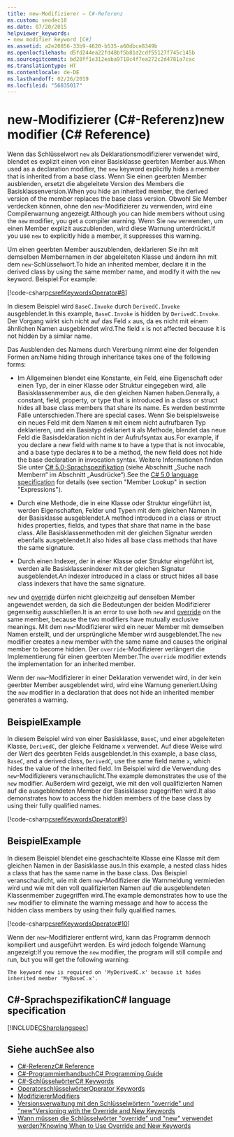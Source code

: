 ```yaml
---
title: new-Modifizierer – C#-Referenz
ms.custom: seodec18
ms.date: 07/20/2015
helpviewer_keywords:
- new modifier keyword [C#]
ms.assetid: a2e20856-33b9-4620-b535-a60dbce8349b
ms.openlocfilehash: d5fd244ea22fd48bf5b81d2cdf55127f745c145b
ms.sourcegitcommit: bd28ff1e312eaba9718c4f7ea272c2d4781a7cac
ms.translationtype: HT
ms.contentlocale: de-DE
ms.lasthandoff: 02/26/2019
ms.locfileid: "56835017"
---
```

# <a name="new-modifier-c-reference"></a><span data-ttu-id="dbca7-102">new-Modifizierer (C#-Referenz)</span><span class="sxs-lookup"><span data-stu-id="dbca7-102">new modifier (C# Reference)</span></span>

<span data-ttu-id="dbca7-103">Wenn das Schlüsselwort `new` als Deklarationsmodifizierer verwendet wird, blendet es explizit einen von einer Basisklasse geerbten Member aus.</span><span class="sxs-lookup"><span data-stu-id="dbca7-103">When used as a declaration modifier, the `new` keyword explicitly hides a member that is inherited from a base class.</span></span> <span data-ttu-id="dbca7-104">Wenn Sie einen geerbten Member ausblenden, ersetzt die abgeleitete Version des Members die Basisklassenversion.</span><span class="sxs-lookup"><span data-stu-id="dbca7-104">When you hide an inherited member, the derived version of the member replaces the base class version.</span></span> <span data-ttu-id="dbca7-105">Obwohl Sie Member verdecken können, ohne den `new`-Modifizierer zu verwenden, wird eine Compilerwarnung angezeigt.</span><span class="sxs-lookup"><span data-stu-id="dbca7-105">Although you can hide members without using the `new` modifier, you get a compiler warning.</span></span> <span data-ttu-id="dbca7-106">Wenn Sie `new` verwenden, um einen Member explizit auszublenden, wird diese Warnung unterdrückt.</span><span class="sxs-lookup"><span data-stu-id="dbca7-106">If you use `new` to explicitly hide a member, it suppresses this warning.</span></span>

<span data-ttu-id="dbca7-107">Um einen geerbten Member auszublenden, deklarieren Sie ihn mit demselben Membernamen in der abgeleiteten Klasse und ändern ihn mit dem `new`-Schlüsselwort.</span><span class="sxs-lookup"><span data-stu-id="dbca7-107">To hide an inherited member, declare it in the derived class by using the same member name, and modify it with the `new` keyword.</span></span> <span data-ttu-id="dbca7-108">Beispiel:</span><span class="sxs-lookup"><span data-stu-id="dbca7-108">For example:</span></span>

[!code-csharp[csrefKeywordsOperator#8](~/samples/snippets/csharp/VS_Snippets_VBCSharp/csrefKeywordsOperator/CS/csrefKeywordsOperators.cs#8)]

<span data-ttu-id="dbca7-109">In diesem Beispiel wird `BaseC.Invoke` durch `DerivedC.Invoke` ausgeblendet.</span><span class="sxs-lookup"><span data-stu-id="dbca7-109">In this example, `BaseC.Invoke` is hidden by `DerivedC.Invoke`.</span></span> <span data-ttu-id="dbca7-110">Der Vorgang wirkt sich nicht auf das Feld `x` aus, da es nicht mit einem ähnlichen Namen ausgeblendet wird.</span><span class="sxs-lookup"><span data-stu-id="dbca7-110">The field `x` is not affected because it is not hidden by a similar name.</span></span>

<span data-ttu-id="dbca7-111">Das Ausblenden des Namens durch Vererbung nimmt eine der folgenden Formen an:</span><span class="sxs-lookup"><span data-stu-id="dbca7-111">Name hiding through inheritance takes one of the following forms:</span></span>

- <span data-ttu-id="dbca7-112">Im Allgemeinen blendet eine Konstante, ein Feld, eine Eigenschaft oder einen Typ, der in einer Klasse oder Struktur eingegeben wird, alle Basisklassenmember aus, die den gleichen Namen haben.</span><span class="sxs-lookup"><span data-stu-id="dbca7-112">Generally, a constant, field, property, or type that is introduced in a class or struct hides all base class members that share its name.</span></span>  <span data-ttu-id="dbca7-113">Es werden bestimmte Fälle unterschieden.</span><span class="sxs-lookup"><span data-stu-id="dbca7-113">There are special cases.</span></span>  <span data-ttu-id="dbca7-114">Wenn Sie beispielsweise ein neues Feld mit dem Namen `N` mit einem nicht aufrufbaren Typ deklarieren, und ein Basistyp deklariert `N` als Methode, blendet das neue Feld die Basisdeklaration nicht in der Aufrufsyntax aus.</span><span class="sxs-lookup"><span data-stu-id="dbca7-114">For example, if you declare a new field with name `N` to have a type that is not invocable, and a base type declares `N` to be a method, the new field does not hide the base declaration in invocation syntax.</span></span>  <span data-ttu-id="dbca7-115">Weitere Informationen finden Sie unter [C# 5.0-Sprachspezifikation](https://www.microsoft.com/download/details.aspx?id=7029) (siehe Abschnitt „Suche nach Membern“ im Abschnitt „Ausdrücke“).</span><span class="sxs-lookup"><span data-stu-id="dbca7-115">See the [C# 5.0 language specification](https://www.microsoft.com/download/details.aspx?id=7029) for details (see section "Member Lookup" in section "Expressions").</span></span>

- <span data-ttu-id="dbca7-116">Durch eine Methode, die in eine Klasse oder Struktur eingeführt ist, werden Eigenschaften, Felder und Typen mit dem gleichen Namen in der Basisklasse ausgeblendet.</span><span class="sxs-lookup"><span data-stu-id="dbca7-116">A method introduced in a class or struct hides properties, fields, and types that share that name in the base class.</span></span> <span data-ttu-id="dbca7-117">Alle Basisklassenmethoden mit der gleichen Signatur werden ebenfalls ausgeblendet.</span><span class="sxs-lookup"><span data-stu-id="dbca7-117">It also hides all base class methods that have the same signature.</span></span>

- <span data-ttu-id="dbca7-118">Durch einen Indexer, der in einer Klasse oder Struktur eingeführt ist, werden alle Basisklassenindexer mit der gleichen Signatur ausgeblendet.</span><span class="sxs-lookup"><span data-stu-id="dbca7-118">An indexer introduced in a class or struct hides all base class indexers that have the same signature.</span></span>

<span data-ttu-id="dbca7-119">`new` und [override](override.md) dürfen nicht gleichzeitig auf denselben Member angewendet werden, da sich die Bedeutungen der beiden Modifizierer gegenseitig ausschließen.</span><span class="sxs-lookup"><span data-stu-id="dbca7-119">It is an error to use both `new` and [override](override.md) on the same member, because the two modifiers have mutually exclusive meanings.</span></span> <span data-ttu-id="dbca7-120">Mit dem `new`-Modifizierer wird ein neuer Member mit demselben Namen erstellt, und der ursprüngliche Member wird ausgeblendet.</span><span class="sxs-lookup"><span data-stu-id="dbca7-120">The `new` modifier creates a new member with the same name and causes the original member to become hidden.</span></span> <span data-ttu-id="dbca7-121">Der `override`-Modifizierer verlängert die Implementierung für einen geerbten Member.</span><span class="sxs-lookup"><span data-stu-id="dbca7-121">The `override` modifier extends the implementation for an inherited member.</span></span>

<span data-ttu-id="dbca7-122">Wenn der `new`-Modifizierer in einer Deklaration verwendet wird, in der kein geerbter Member ausgeblendet wird, wird eine Warnung generiert.</span><span class="sxs-lookup"><span data-stu-id="dbca7-122">Using the `new` modifier in a declaration that does not hide an inherited member generates a warning.</span></span>

## <a name="example"></a><span data-ttu-id="dbca7-123">Beispiel</span><span class="sxs-lookup"><span data-stu-id="dbca7-123">Example</span></span>

<span data-ttu-id="dbca7-124">In diesem Beispiel wird von einer Basisklasse, `BaseC`, und einer abgeleiteten Klasse, `DerivedC`, der gleiche Feldname `x` verwendet. Auf diese Weise wird der Wert des geerbten Felds ausgeblendet.</span><span class="sxs-lookup"><span data-stu-id="dbca7-124">In this example, a base class, `BaseC`, and a derived class, `DerivedC`, use the same field name `x`, which hides the value of the inherited field.</span></span> <span data-ttu-id="dbca7-125">Im Beispiel wird die Verwendung des `new`-Modifizierers veranschaulicht.</span><span class="sxs-lookup"><span data-stu-id="dbca7-125">The example demonstrates the use of the `new` modifier.</span></span> <span data-ttu-id="dbca7-126">Außerdem wird gezeigt, wie mit den voll qualifizierten Namen auf die ausgeblendeten Member der Basisklasse zugegriffen wird.</span><span class="sxs-lookup"><span data-stu-id="dbca7-126">It also demonstrates how to access the hidden members of the base class by using their fully qualified names.</span></span>

[!code-csharp[csrefKeywordsOperator#9](~/samples/snippets/csharp/VS_Snippets_VBCSharp/csrefKeywordsOperator/CS/csrefKeywordsOperators.cs#9)]

## <a name="example"></a><span data-ttu-id="dbca7-127">Beispiel</span><span class="sxs-lookup"><span data-stu-id="dbca7-127">Example</span></span>

<span data-ttu-id="dbca7-128">In diesem Beispiel blendet eine geschachtelte Klasse eine Klasse mit dem gleichen Namen in der Basisklasse aus.</span><span class="sxs-lookup"><span data-stu-id="dbca7-128">In this example, a nested class hides a class that has the same name in the base class.</span></span> <span data-ttu-id="dbca7-129">Das Beispiel veranschaulicht, wie mit dem `new`-Modifizierer die Warnmeldung vermieden wird und wie mit den voll qualifizierten Namen auf die ausgeblendeten Klassenmember zugegriffen wird.</span><span class="sxs-lookup"><span data-stu-id="dbca7-129">The example demonstrates how to use the `new` modifier to eliminate the warning message and how to access the hidden class members by using their fully qualified names.</span></span>

[!code-csharp[csrefKeywordsOperator#10](~/samples/snippets/csharp/VS_Snippets_VBCSharp/csrefKeywordsOperator/CS/csrefKeywordsOperators.cs#10)]

<span data-ttu-id="dbca7-130">Wenn der `new`-Modifizierer entfernt wird, kann das Programm dennoch kompiliert und ausgeführt werden. Es wird jedoch folgende Warnung angezeigt:</span><span class="sxs-lookup"><span data-stu-id="dbca7-130">If you remove the `new` modifier, the program will still compile and run, but you will get the following warning:</span></span>

```
The keyword new is required on 'MyDerivedC.x' because it hides inherited member 'MyBaseC.x'.
```

## <a name="c-language-specification"></a><span data-ttu-id="dbca7-131">C#-Sprachspezifikation</span><span class="sxs-lookup"><span data-stu-id="dbca7-131">C# language specification</span></span>

[!INCLUDE[CSharplangspec](~/includes/csharplangspec-md.md)]

## <a name="see-also"></a><span data-ttu-id="dbca7-132">Siehe auch</span><span class="sxs-lookup"><span data-stu-id="dbca7-132">See also</span></span>

- [<span data-ttu-id="dbca7-133">C#-Referenz</span><span class="sxs-lookup"><span data-stu-id="dbca7-133">C# Reference</span></span>](../../language-reference/index.md)
- [<span data-ttu-id="dbca7-134">C#-Programmierhandbuch</span><span class="sxs-lookup"><span data-stu-id="dbca7-134">C# Programming Guide</span></span>](../../programming-guide/index.md)
- [<span data-ttu-id="dbca7-135">C#-Schlüsselwörter</span><span class="sxs-lookup"><span data-stu-id="dbca7-135">C# Keywords</span></span>](index.md)
- [<span data-ttu-id="dbca7-136">Operatorschlüsselwörter</span><span class="sxs-lookup"><span data-stu-id="dbca7-136">Operator Keywords</span></span>](operator-keywords.md)
- [<span data-ttu-id="dbca7-137">Modifizierer</span><span class="sxs-lookup"><span data-stu-id="dbca7-137">Modifiers</span></span>](modifiers.md)
- [<span data-ttu-id="dbca7-138">Versionsverwaltung mit den Schlüsselwörtern "override" und "new"</span><span class="sxs-lookup"><span data-stu-id="dbca7-138">Versioning with the Override and New Keywords</span></span>](../../programming-guide/classes-and-structs/versioning-with-the-override-and-new-keywords.md)
- [<span data-ttu-id="dbca7-139">Wann müssen die Schlüsselwörter "override" und "new" verwendet werden?</span><span class="sxs-lookup"><span data-stu-id="dbca7-139">Knowing When to Use Override and New Keywords</span></span>](../../programming-guide/classes-and-structs/knowing-when-to-use-override-and-new-keywords.md)
